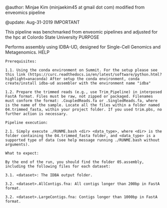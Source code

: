 @author: Minjae Kim (minjaekim45 at gmail dot com) modified from enveomics pipeline

@update: Aug-31-2019
IMPORTANT

This pipeline was benchmarked from enveomic pipelines and adjusted for the hpc at Colordo State University
PURPOSE

Performs assembly using IDBA-UD, designed for Single-Cell Genomics and Metagenomics.
HELP

    Prerequisites:

    1.1. Using the conda environment on Summit. For the setup please see this link (https://curc.readthedocs.io/en/latest/software/python.html?highlight=anaconda) After setup the conda environment, conda create/install idba-ud assembler with the environment name "idba"

    1.2. Prepare the trimmed reads (e.g., use Trim_Pipeline) in interposed FastA format. Files must be raw, not zipped or packaged. Filenames must conform the format: .CoupledReads.fa or .SingledReads.fa, where is the name of the sample. Locate all the files within a folder named 04.trimmed_fasta, within your project folder. If you used trim.pbs, no further action is necessary.

    Pipeline execution:

    2.1. Simply execute ./RUNME.bash <dir> <data_type>, where <dir> is the folder containing the 04.trimmed_fasta folder, and <data_type> is a supported type of data (see help message running ./RUNME.bash without arguments).

    What to expect:

    By the end of the run, you should find the folder 05.assembly, including the following files for each dataset:

    3.1. <dataset>: The IDBA output folder.

    3.2. <dataset>.AllContigs.fna: All contigs longer than 200bp in FastA format.

    3.2. <dataset>.LargeContigs.fna: Contigs longer than 1000bp in FastA format.
